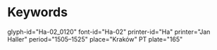 # Keywords
glyph-id="Ha-02_0120"
font-id="Ha-02"
printer-id="Ha"
printer="Jan Haller"
period="1505–1525"
place="Kraków"
PT plate="165"
